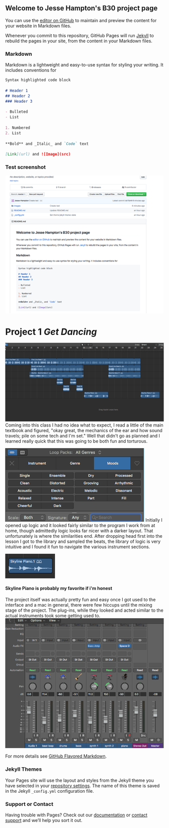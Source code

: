 ## Welcome to Jesse Hampton's B30 project page

You can use the [editor on GitHub](https://github.com/Jesse-Hampton/Jesse-Hampton.github.io/edit/master/README.md) to maintain and preview the content for your website in Markdown files.

Whenever you commit to this repository, GitHub Pages will run [Jekyll](https://jekyllrb.com/) to rebuild the pages in your site, from the content in your Markdown files.

### Markdown

Markdown is a lightweight and easy-to-use syntax for styling your writing. It includes conventions for

```markdown
Syntax highlighted code block

# Header 1
## Header 2
### Header 3

- Bulleted
- List

1. Numbered
2. List

**Bold** and _Italic_ and `Code` text

[Link](url) and ![Image](src)
```
### Test screenshot
![test screenshot](/images/test.png)



# Project 1 _Get Dancing_
![finalsong1](/images/finalsong1.png)
  Coming into this class I had no idea what to expect, I read a little of the main textbook and figured, "okay great, the mechanics of the ear and how sound travels; pile on some tech and I'm set." Well that didn't go as planned and I learned really quick that this was going to be both fun and torturous.
 
  ![library](/images/library.png)
  Initially I opened up logic and it looked fairly similar to the program I work from at home, though admittedly logic looks far nicer with a darker layout. That unfortunately is where the similarities end. After dropping head first into the lesson I got to the library and sampled the beats, the library of logic is very intuitive and I found it fun to navigate the various instrument sections.
  
  ![skyline](/images/skyline.png)
  #### Skyline Piano is probably my favorite if i'm honest
  
  The project itself was actually pretty fun and easy once I got used to the interface and a mac in general, there were few hiccups until the mixing stage of the project. The plug-ins, while they looked and acted similar to the actual instruments took some getting used to.
  ![mixer1](/images/mixer1.png)
  
  
For more details see [GitHub Flavored Markdown](https://guides.github.com/features/mastering-markdown/).

### Jekyll Themes

Your Pages site will use the layout and styles from the Jekyll theme you have selected in your [repository settings](https://github.com/Jesse-Hampton/Jesse-Hampton.github.io/settings). The name of this theme is saved in the Jekyll `_config.yml` configuration file.

### Support or Contact

Having trouble with Pages? Check out our [documentation](https://help.github.com/categories/github-pages-basics/) or [contact support](https://github.com/contact) and we’ll help you sort it out.
